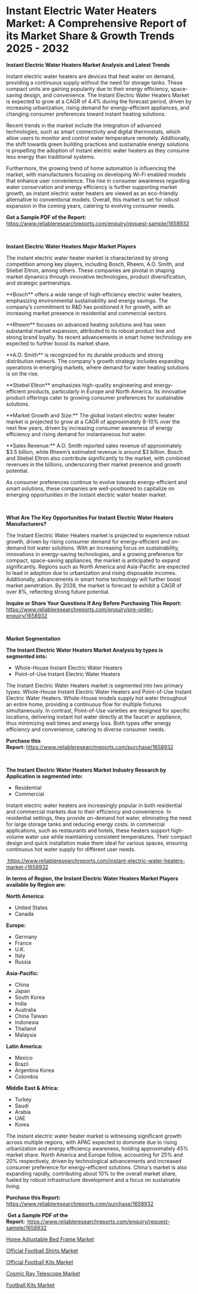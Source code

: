 <p><h1>Instant Electric Water Heaters Market: A Comprehensive Report of its Market Share & Growth Trends 2025 - 2032</h1></p><p><strong>Instant Electric Water Heaters Market Analysis and Latest Trends</strong></p>
<p><p>Instant electric water heaters are devices that heat water on demand, providing a continuous supply without the need for storage tanks. These compact units are gaining popularity due to their energy efficiency, space-saving design, and convenience. The Instant Electric Water Heaters Market is expected to grow at a CAGR of 4.4% during the forecast period, driven by increasing urbanization, rising demand for energy-efficient appliances, and changing consumer preferences toward instant heating solutions.</p><p>Recent trends in the market include the integration of advanced technologies, such as smart connectivity and digital thermostats, which allow users to monitor and control water temperature remotely. Additionally, the shift towards green building practices and sustainable energy solutions is propelling the adoption of instant electric water heaters as they consume less energy than traditional systems. </p><p>Furthermore, the growing trend of home automation is influencing the market, with manufacturers focusing on developing Wi-Fi enabled models that enhance user convenience. The rise in consumer awareness regarding water conservation and energy efficiency is further supporting market growth, as instant electric water heaters are viewed as an eco-friendly alternative to conventional models. Overall, this market is set for robust expansion in the coming years, catering to evolving consumer needs.</p></p>
<p><strong>Get a Sample PDF of the Report:&nbsp;</strong> <a href="https://www.reliableresearchreports.com/enquiry/request-sample/1658932?utm_campaign=9&utm_medium=2&utm_source=Github&utm_content=ia&utm_term=04042025&utm_id=instant-electric-water-heaters">https://www.reliableresearchreports.com/enquiry/request-sample/1658932</a></p>
<p>&nbsp;</p>
<p><strong>Instant Electric Water Heaters Major Market Players</strong></p>
<p><p>The instant electric water heater market is characterized by strong competition among key players, including Bosch, Rheem, A.O. Smith, and Stiebel Eltron, among others. These companies are pivotal in shaping market dynamics through innovative technologies, product diversification, and strategic partnerships.</p><p>**Bosch** offers a wide range of high-efficiency electric water heaters, emphasizing environmental sustainability and energy savings. The company’s commitment to R&D has positioned it for growth, with an increasing market presence in residential and commercial sectors.</p><p>**Rheem** focuses on advanced heating solutions and has seen substantial market expansion, attributed to its robust product line and strong brand loyalty. Its recent advancements in smart home technology are expected to further boost its market share.</p><p>**A.O. Smith** is recognized for its durable products and strong distribution network. The company's growth strategy includes expanding operations in emerging markets, where demand for water heating solutions is on the rise.</p><p>**Stiebel Eltron** emphasizes high-quality engineering and energy-efficient products, particularly in Europe and North America. Its innovative product offerings cater to growing consumer preferences for sustainable solutions.</p><p>**Market Growth and Size:** The global instant electric water heater market is projected to grow at a CAGR of approximately 8-10% over the next few years, driven by increasing consumer awareness of energy efficiency and rising demand for instantaneous hot water.</p><p>**Sales Revenue:** A.O. Smith reported sales revenue of approximately $3.5 billion, while Rheem’s estimated revenue is around $3 billion. Bosch and Stiebel Eltron also contribute significantly to the market, with combined revenues in the billions, underscoring their market presence and growth potential.</p><p>As consumer preferences continue to evolve towards energy-efficient and smart solutions, these companies are well-positioned to capitalize on emerging opportunities in the instant electric water heater market.</p></p>
<p>&nbsp;</p>
<p><strong>What Are The Key Opportunities For Instant Electric Water Heaters Manufacturers?</strong></p>
<p><p>The Instant Electric Water Heaters market is projected to experience robust growth, driven by rising consumer demand for energy-efficient and on-demand hot water solutions. With an increasing focus on sustainability, innovations in energy-saving technologies, and a growing preference for compact, space-saving appliances, the market is anticipated to expand significantly. Regions such as North America and Asia-Pacific are expected to lead in adoption due to urbanization and rising disposable incomes. Additionally, advancements in smart home technology will further boost market penetration. By 2028, the market is forecast to exhibit a CAGR of over 8%, reflecting strong future potential.</p></p>
<p><strong>Inquire or Share Your Questions If Any Before Purchasing This Report:</strong> <a href="https://www.reliableresearchreports.com/enquiry/pre-order-enquiry/1658932?utm_campaign=9&utm_medium=2&utm_source=Github&utm_content=ia&utm_term=04042025&utm_id=instant-electric-water-heaters">https://www.reliableresearchreports.com/enquiry/pre-order-enquiry/1658932</a></p>
<p>&nbsp;</p>
<p><strong>Market Segmentation</strong></p>
<p><strong>The Instant Electric Water Heaters Market Analysis by types is segmented into:</strong></p>
<p><ul><li>Whole-House Instant Electric Water Heaters</li><li>Point-of-Use Instant Electric Water Heaters</li></ul></p>
<p><p>The Instant Electric Water Heaters market is segmented into two primary types: Whole-House Instant Electric Water Heaters and Point-of-Use Instant Electric Water Heaters. Whole-House models supply hot water throughout an entire home, providing a continuous flow for multiple fixtures simultaneously. In contrast, Point-of-Use varieties are designed for specific locations, delivering instant hot water directly at the faucet or appliance, thus minimizing wait times and energy loss. Both types offer energy efficiency and convenience, catering to diverse consumer needs.</p></p>
<p><strong>Purchase this Report:&nbsp;</strong><a href="https://www.reliableresearchreports.com/purchase/1658932?utm_campaign=9&utm_medium=2&utm_source=Github&utm_content=ia&utm_term=04042025&utm_id=instant-electric-water-heaters">https://www.reliableresearchreports.com/purchase/1658932</a></p>
<p>&nbsp;</p>
<p><strong>The Instant Electric Water Heaters Market Industry Research by Application is segmented into:</strong></p>
<p><ul><li>Residential</li><li>Commercial</li></ul></p>
<p><p>Instant electric water heaters are increasingly popular in both residential and commercial markets due to their efficiency and convenience. In residential settings, they provide on-demand hot water, eliminating the need for large storage tanks and reducing energy costs. In commercial applications, such as restaurants and hotels, these heaters support high-volume water use while maintaining consistent temperatures. Their compact design and quick installation make them ideal for various spaces, ensuring continuous hot water supply for different user needs.</p></p>
<p><a href="https://www.reliableresearchreports.com/instant-electric-water-heaters-market-r1658932?utm_campaign=9&utm_medium=2&utm_source=Github&utm_content=ia&utm_term=04042025&utm_id=instant-electric-water-heaters">&nbsp;https://www.reliableresearchreports.com/instant-electric-water-heaters-market-r1658932</a></p>
<p><strong>In terms of Region, the Instant Electric Water Heaters Market Players available by Region are:</strong></p>
<p>
    <p> <strong> North America: </strong>
        <ul>
            <li>United States</li>
            <li>Canada</li>
        </ul>
        </p> 
    <p> <strong> Europe: </strong>
        <ul>
            <li>Germany</li>
            <li>France</li>
            <li>U.K.</li>
            <li>Italy</li>
            <li>Russia</li>
        </ul>
        </p> 
    <p> <strong> Asia-Pacific: </strong>
        <ul>
            <li>China</li>
            <li>Japan</li>
            <li>South Korea</li>
            <li>India</li>
            <li>Australia</li>
            <li>China Taiwan</li>
            <li>Indonesia</li>
            <li>Thailand</li>
            <li>Malaysia</li>
        </ul>
        </p> 
    <p> <strong> Latin America: </strong>
        <ul>
            <li>Mexico</li>
            <li>Brazil</li>
            <li>Argentina Korea</li>
            <li>Colombia</li>
        </ul>
        </p> 
    <p> <strong> Middle East & Africa: </strong>
        <ul>
            <li>Turkey</li>
            <li>Saudi</li>
            <li>Arabia</li>
            <li>UAE</li>
            <li>Korea</li>
        </ul>
    </p>
    </p>
<p><p>The instant electric water heater market is witnessing significant growth across multiple regions, with APAC expected to dominate due to rising urbanization and energy efficiency awareness, holding approximately 45% market share. North America and Europe follow, accounting for 25% and 20% respectively, driven by technological advancements and increased consumer preference for energy-efficient solutions. China's market is also expanding rapidly, contributing about 10% to the overall market share, fueled by robust infrastructure development and a focus on sustainable living.</p></p>
<p><strong>Purchase this Report: </strong><a href="https://www.reliableresearchreports.com/purchase/1658932?utm_campaign=9&utm_medium=2&utm_source=Github&utm_content=ia&utm_term=04042025&utm_id=instant-electric-water-heaters">https://www.reliableresearchreports.com/purchase/1658932</a></p>
<p>&nbsp;<strong>Get a Sample PDF of the Report:&nbsp;&nbsp;</strong><a href="https://www.reliableresearchreports.com/enquiry/request-sample/1658932?utm_campaign=9&utm_medium=2&utm_source=Github&utm_content=ia&utm_term=04042025&utm_id=instant-electric-water-heaters">https://www.reliableresearchreports.com/enquiry/request-sample/1658932</a></p>
<p><strong></strong></p>
<p><p><a href="https://github.com/knipsfilip8f/Market-Research-Report-List-1/blob/main/home-adjustable-bed-frame-market.md?utm_campaign=9&utm_medium=2&utm_source=Github&utm_content=ia&utm_term=04042025&utm_id=instant-electric-water-heaters">Home Adjustable Bed Frame Market</a></p><p><a href="https://github.com/ogbadujonito22/Market-Research-Report-List-1/blob/main/official-football-shirts-market.md?utm_campaign=9&utm_medium=2&utm_source=Github&utm_content=ia&utm_term=04042025&utm_id=instant-electric-water-heaters">Official Football Shirts Market</a></p><p><a href="https://github.com/dovbusmrking/Market-Research-Report-List-1/blob/main/official-football-kits-market.md?utm_campaign=9&utm_medium=2&utm_source=Github&utm_content=ia&utm_term=04042025&utm_id=instant-electric-water-heaters">Official Football Kits Market</a></p><p><a href="https://github.com/hirtzhulstsq/Market-Research-Report-List-1/blob/main/cosmic-ray-telescope-market.md?utm_campaign=9&utm_medium=2&utm_source=Github&utm_content=ia&utm_term=04042025&utm_id=instant-electric-water-heaters">Cosmic Ray Telescope Market</a></p><p><a href="https://github.com/azetehhasle/Market-Research-Report-List-1/blob/main/football-kits-market.md?utm_campaign=9&utm_medium=2&utm_source=Github&utm_content=ia&utm_term=04042025&utm_id=instant-electric-water-heaters">Football Kits Market</a></p></p>